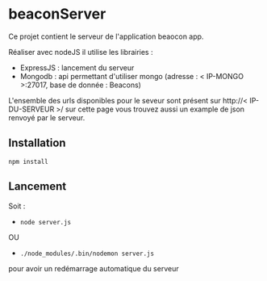 # beaconServer

Ce projet contient le serveur de l'application beaocon app.

Réaliser avec nodeJS il utilise les librairies :
- ExpressJS : lancement du serveur
- Mongodb : api permettant d'utiliser mongo (adresse : < IP-MONGO >:27017, base de donnée : Beacons)

L'ensemble des urls disponibles pour le seveur sont présent sur http://< IP-DU-SERVEUR >/ sur cette page vous trouvez aussi un example de json renvoyé par le serveur.

## Installation

`npm install`

## Lancement

Soit :
- `node server.js`

OU
- `./node_modules/.bin/nodemon server.js`

pour avoir un redémarrage automatique du serveur
